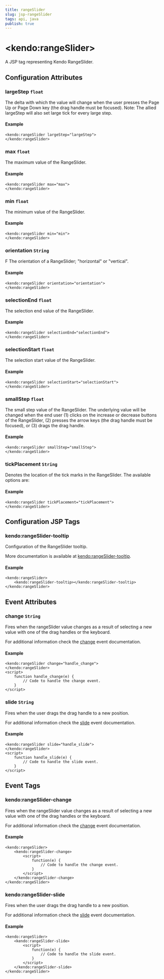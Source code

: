 ```yaml
---
title: rangeSlider
slug: jsp-rangeSlider
tags: api, java
publish: true
---
```


# \<kendo:rangeSlider\>
A JSP tag representing Kendo RangeSlider.

## Configuration Attributes

### largeStep `float`

The delta with which the value will change when the user presses the Page Up or Page Down key (the drag
handle must be focused). Note: The allied largeStep will also set large tick for every large step.

#### Example
    <kendo:rangeSlider largeStep="largeStep">
    </kendo:rangeSlider>

### max `float`

The maximum value of the RangeSlider.

#### Example
    <kendo:rangeSlider max="max">
    </kendo:rangeSlider>

### min `float`

The minimum value of the RangeSlider.

#### Example
    <kendo:rangeSlider min="min">
    </kendo:rangeSlider>

### orientation `String`

F
The orientation of a RangeSlider; "horizontal" or
"vertical".

#### Example
    <kendo:rangeSlider orientation="orientation">
    </kendo:rangeSlider>

### selectionEnd `float`

The selection end value of the RangeSlider.

#### Example
    <kendo:rangeSlider selectionEnd="selectionEnd">
    </kendo:rangeSlider>

### selectionStart `float`

The selection start value of the RangeSlider.

#### Example
    <kendo:rangeSlider selectionStart="selectionStart">
    </kendo:rangeSlider>

### smallStep `float`

The small step value of the RangeSlider. The underlying value will be changed when the end
user (1) clicks on the increase or decrease buttons of the RangeSlider, (2) presses the
arrow keys (the drag handle must be focused), or (3) drags the drag handle.

#### Example
    <kendo:rangeSlider smallStep="smallStep">
    </kendo:rangeSlider>

### tickPlacement `String`

Denotes the location of the tick marks in the RangeSlider. The available options are:

#### Example
    <kendo:rangeSlider tickPlacement="tickPlacement">
    </kendo:rangeSlider>


##  Configuration JSP Tags

### kendo:rangeSlider-tooltip

Configuration of the RangeSlider tooltip.

More documentation is available at [kendo:rangeSlider-tooltip](rangeslider/tooltip).

#### Example

    <kendo:rangeSlider>
        <kendo:rangeSlider-tooltip></kendo:rangeSlider-tooltip>
    </kendo:rangeSlider>


## Event Attributes

### change `String`

Fires when the rangeSlider value changes as a result of selecting a new value with one of the drag handles or the keyboard.


For additional information check the [change](/api/web/rangeslider#events-change) event documentation.

#### Example
    <kendo:rangeSlider change="handle_change">
    </kendo:rangeSlider>
    <script>
        function handle_change(e) {
            // Code to handle the change event.
        }
    </script>

### slide `String`

Fires when the user drags the drag handle to a new position.


For additional information check the [slide](/api/web/rangeslider#events-slide) event documentation.

#### Example
    <kendo:rangeSlider slide="handle_slide">
    </kendo:rangeSlider>
    <script>
        function handle_slide(e) {
            // Code to handle the slide event.
        }
    </script>

## Event Tags

### kendo:rangeSlider-change

Fires when the rangeSlider value changes as a result of selecting a new value with one of the drag handles or the keyboard.


For additional information check the [change](/api/web/rangeslider#events-change) event documentation.

#### Example
    <kendo:rangeSlider>
        <kendo:rangeSlider-change>
            <script>
                function(e) {
                    // Code to handle the change event.
                }
            </script>
        </kendo:rangeSlider-change>
    </kendo:rangeSlider>

### kendo:rangeSlider-slide

Fires when the user drags the drag handle to a new position.


For additional information check the [slide](/api/web/rangeslider#events-slide) event documentation.

#### Example
    <kendo:rangeSlider>
        <kendo:rangeSlider-slide>
            <script>
                function(e) {
                    // Code to handle the slide event.
                }
            </script>
        </kendo:rangeSlider-slide>
    </kendo:rangeSlider>

